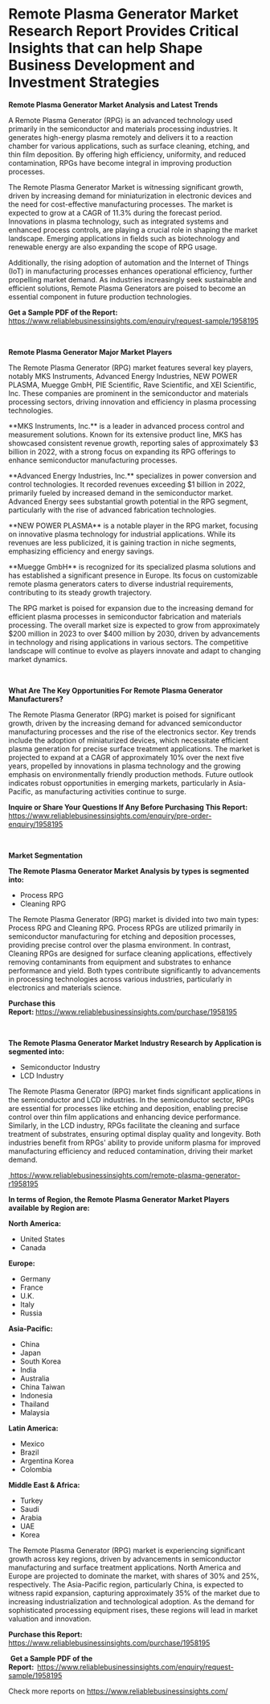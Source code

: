 <p><h1>Remote Plasma Generator Market Research Report Provides Critical Insights that can help Shape Business Development and Investment Strategies</h1></p><p><strong>Remote Plasma Generator Market Analysis and Latest Trends</strong></p>
<p><p>A Remote Plasma Generator (RPG) is an advanced technology used primarily in the semiconductor and materials processing industries. It generates high-energy plasma remotely and delivers it to a reaction chamber for various applications, such as surface cleaning, etching, and thin film deposition. By offering high efficiency, uniformity, and reduced contamination, RPGs have become integral in improving production processes.</p><p>The Remote Plasma Generator Market is witnessing significant growth, driven by increasing demand for miniaturization in electronic devices and the need for cost-effective manufacturing processes. The market is expected to grow at a CAGR of 11.3% during the forecast period. Innovations in plasma technology, such as integrated systems and enhanced process controls, are playing a crucial role in shaping the market landscape. Emerging applications in fields such as biotechnology and renewable energy are also expanding the scope of RPG usage.</p><p>Additionally, the rising adoption of automation and the Internet of Things (IoT) in manufacturing processes enhances operational efficiency, further propelling market demand. As industries increasingly seek sustainable and efficient solutions, Remote Plasma Generators are poised to become an essential component in future production technologies.</p></p>
<p><strong>Get a Sample PDF of the Report:&nbsp;</strong> <a href="https://www.reliablebusinessinsights.com/enquiry/request-sample/1958195?utm_campaign=2447&utm_medium=2&utm_source=Github&utm_content=ia&utm_term=22022025&utm_id=remote-plasma-generator">https://www.reliablebusinessinsights.com/enquiry/request-sample/1958195</a></p>
<p>&nbsp;</p>
<p><strong>Remote Plasma Generator Major Market Players</strong></p>
<p><p>The Remote Plasma Generator (RPG) market features several key players, notably MKS Instruments, Advanced Energy Industries, NEW POWER PLASMA, Muegge GmbH, PIE Scientific, Rave Scientific, and XEI Scientific, Inc. These companies are prominent in the semiconductor and materials processing sectors, driving innovation and efficiency in plasma processing technologies.</p><p>**MKS Instruments, Inc.** is a leader in advanced process control and measurement solutions. Known for its extensive product line, MKS has showcased consistent revenue growth, reporting sales of approximately $3 billion in 2022, with a strong focus on expanding its RPG offerings to enhance semiconductor manufacturing processes.</p><p>**Advanced Energy Industries, Inc.** specializes in power conversion and control technologies. It recorded revenues exceeding $1 billion in 2022, primarily fueled by increased demand in the semiconductor market. Advanced Energy sees substantial growth potential in the RPG segment, particularly with the rise of advanced fabrication technologies.</p><p>**NEW POWER PLASMA** is a notable player in the RPG market, focusing on innovative plasma technology for industrial applications. While its revenues are less publicized, it is gaining traction in niche segments, emphasizing efficiency and energy savings.</p><p>**Muegge GmbH** is recognized for its specialized plasma solutions and has established a significant presence in Europe. Its focus on customizable remote plasma generators caters to diverse industrial requirements, contributing to its steady growth trajectory.</p><p>The RPG market is poised for expansion due to the increasing demand for efficient plasma processes in semiconductor fabrication and materials processing. The overall market size is expected to grow from approximately $200 million in 2023 to over $400 million by 2030, driven by advancements in technology and rising applications in various sectors. The competitive landscape will continue to evolve as players innovate and adapt to changing market dynamics.</p></p>
<p>&nbsp;</p>
<p><strong>What Are The Key Opportunities For Remote Plasma Generator Manufacturers?</strong></p>
<p><p>The Remote Plasma Generator (RPG) market is poised for significant growth, driven by the increasing demand for advanced semiconductor manufacturing processes and the rise of the electronics sector. Key trends include the adoption of miniaturized devices, which necessitate efficient plasma generation for precise surface treatment applications. The market is projected to expand at a CAGR of approximately 10% over the next five years, propelled by innovations in plasma technology and the growing emphasis on environmentally friendly production methods. Future outlook indicates robust opportunities in emerging markets, particularly in Asia-Pacific, as manufacturing activities continue to surge.</p></p>
<p><strong>Inquire or Share Your Questions If Any Before Purchasing This Report:</strong> <a href="https://www.reliablebusinessinsights.com/enquiry/pre-order-enquiry/1958195?utm_campaign=2447&utm_medium=2&utm_source=Github&utm_content=ia&utm_term=22022025&utm_id=remote-plasma-generator">https://www.reliablebusinessinsights.com/enquiry/pre-order-enquiry/1958195</a></p>
<p>&nbsp;</p>
<p><strong>Market Segmentation</strong></p>
<p><strong>The Remote Plasma Generator Market Analysis by types is segmented into:</strong></p>
<p><ul><li>Process RPG</li><li>Cleaning RPG</li></ul></p>
<p><p>The Remote Plasma Generator (RPG) market is divided into two main types: Process RPG and Cleaning RPG. Process RPGs are utilized primarily in semiconductor manufacturing for etching and deposition processes, providing precise control over the plasma environment. In contrast, Cleaning RPGs are designed for surface cleaning applications, effectively removing contaminants from equipment and substrates to enhance performance and yield. Both types contribute significantly to advancements in processing technologies across various industries, particularly in electronics and materials science.</p></p>
<p><strong>Purchase this Report:&nbsp;</strong><a href="https://www.reliablebusinessinsights.com/purchase/1958195?utm_campaign=2447&utm_medium=2&utm_source=Github&utm_content=ia&utm_term=22022025&utm_id=remote-plasma-generator">https://www.reliablebusinessinsights.com/purchase/1958195</a></p>
<p>&nbsp;</p>
<p><strong>The Remote Plasma Generator Market Industry Research by Application is segmented into:</strong></p>
<p><ul><li>Semiconductor Industry</li><li>LCD Industry</li></ul></p>
<p><p>The Remote Plasma Generator (RPG) market finds significant applications in the semiconductor and LCD industries. In the semiconductor sector, RPGs are essential for processes like etching and deposition, enabling precise control over thin film applications and enhancing device performance. Similarly, in the LCD industry, RPGs facilitate the cleaning and surface treatment of substrates, ensuring optimal display quality and longevity. Both industries benefit from RPGs' ability to provide uniform plasma for improved manufacturing efficiency and reduced contamination, driving their market demand.</p></p>
<p><a href="https://www.reliablebusinessinsights.com/remote-plasma-generator-r1958195?utm_campaign=2447&utm_medium=2&utm_source=Github&utm_content=ia&utm_term=22022025&utm_id=remote-plasma-generator">&nbsp;https://www.reliablebusinessinsights.com/remote-plasma-generator-r1958195</a></p>
<p><strong>In terms of Region, the Remote Plasma Generator Market Players available by Region are:</strong></p>
<p>
    <p> <strong> North America: </strong>
        <ul>
            <li>United States</li>
            <li>Canada</li>
        </ul>
        </p> 
    <p> <strong> Europe: </strong>
        <ul>
            <li>Germany</li>
            <li>France</li>
            <li>U.K.</li>
            <li>Italy</li>
            <li>Russia</li>
        </ul>
        </p> 
    <p> <strong> Asia-Pacific: </strong>
        <ul>
            <li>China</li>
            <li>Japan</li>
            <li>South Korea</li>
            <li>India</li>
            <li>Australia</li>
            <li>China Taiwan</li>
            <li>Indonesia</li>
            <li>Thailand</li>
            <li>Malaysia</li>
        </ul>
        </p> 
    <p> <strong> Latin America: </strong>
        <ul>
            <li>Mexico</li>
            <li>Brazil</li>
            <li>Argentina Korea</li>
            <li>Colombia</li>
        </ul>
        </p> 
    <p> <strong> Middle East & Africa: </strong>
        <ul>
            <li>Turkey</li>
            <li>Saudi</li>
            <li>Arabia</li>
            <li>UAE</li>
            <li>Korea</li>
        </ul>
    </p>
    </p>
<p><p>The Remote Plasma Generator (RPG) market is experiencing significant growth across key regions, driven by advancements in semiconductor manufacturing and surface treatment applications. North America and Europe are projected to dominate the market, with shares of 30% and 25%, respectively. The Asia-Pacific region, particularly China, is expected to witness rapid expansion, capturing approximately 35% of the market due to increasing industrialization and technological adoption. As the demand for sophisticated processing equipment rises, these regions will lead in market valuation and innovation.</p></p>
<p><strong>Purchase this Report: </strong><a href="https://www.reliablebusinessinsights.com/purchase/1958195?utm_campaign=2447&utm_medium=2&utm_source=Github&utm_content=ia&utm_term=22022025&utm_id=remote-plasma-generator">https://www.reliablebusinessinsights.com/purchase/1958195</a></p>
<p>&nbsp;<strong>Get a Sample PDF of the Report:&nbsp;&nbsp;</strong><a href="https://www.reliablebusinessinsights.com/enquiry/request-sample/1958195?utm_campaign=2447&utm_medium=2&utm_source=Github&utm_content=ia&utm_term=22022025&utm_id=remote-plasma-generator">https://www.reliablebusinessinsights.com/enquiry/request-sample/1958195</a></p>
<p><strong></strong></p>
<p>Check more reports on <a href="https://www.reliablebusinessinsights.com/?utm_campaign=2447&utm_medium=2&utm_source=Github&utm_content=ia&utm_term=22022025&utm_id=remote-plasma-generator">https://www.reliablebusinessinsights.com/</a></p>